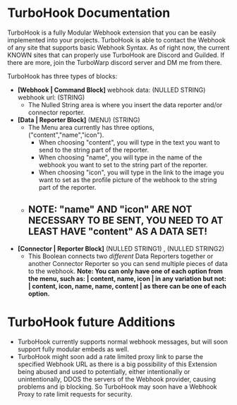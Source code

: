 # TurboHook Documentation

TurboHook is a fully Modular Webhook extension that you can be easily implemented into your projects. TurboHook is able to contact the Webhook of any site that supports basic Webhook Syntax. As of right now, the current KNOWN sites that can properly use TurboHook are Discord and Guilded. If there are more, join the TurboWarp discord server and DM me from there.

TurboHook has three types of blocks:
 - **[Webhook | Command Block]** webhook data: (NULLED STRING) webhook url: (STRING)
    - The Nulled String area is where you insert the data reporter and/or connector reporter.
 - **[Data | Reporter Block]** (MENU) (STRING)
    - The Menu area currently has three options, ("content","name","icon").
        - When choosing "content", you will type in the text you want to send to the string part of the reporter.
        - When choosing "name", you will type in the name of the webhook you want to set to the string part of the reporter.
        - When choosing "icon", you will type in the link to the image you want to set as the profile picture of the webhook to the string part of the reporter.
    - ## **NOTE: "name" AND "icon" ARE NOT NECESSARY TO BE SENT, YOU NEED TO AT LEAST HAVE "content" AS A DATA SET!**
 - **[Connector | Reporter Block]** (NULLED STRING1) , (NULLED STRING2)
    - This Boolean connects two *different* Data Reporters together or another Connector Reporter so you can send multiple pieces of data to the webhook. **Note: You can only have one of each option from the menu, such as: | content, name, icon | in any variation but not: | content, icon, name, name, content | as there can be one of each option.**


# TurboHook future Additions
 - TurboHook currently supports normal webhook messages, but will soon support fully modular embeds as well.
 - TurboHook might soon add a rate limited proxy link to parse the specified Webhook URL as there is a big possibility of this Extension being abused and used to potentially, either intentionally or unintentionally, DDOS the servers of the Webhook provider, causing problems and ip blocking. So TurboHook may soon have a Webhook Proxy to rate limit requests for security.